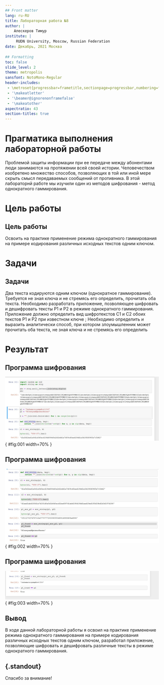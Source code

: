 ```yaml
---
## Front matter
lang: ru-RU
title: Лабораторная работа №8
author: |
	Алескеров Тимур
institute: |
	 RUDN University, Moscow, Russian Federation
date: Декабрь, 2021 Москва

## Formatting
toc: false
slide_level: 2
theme: metropolis
sansfont: NotoMono-Regular
header-includes: 
 - \metroset{progressbar=frametitle,sectionpage=progressbar,numbering=fraction}
 - '\makeatletter'
 - '\beamer@ignorenonframefalse'
 - '\makeatother'
aspectratio: 43
section-titles: true
---
```


# Прагматика выполнения лабораторной работы

Проблемой защиты информации при ее передаче между абонентами люди занимаются на протяжении всей своей истории. Человечеством изобретено множество способов, позволяющих в той или иной мере скрыть смысл передаваемых сообщений от противника.
В этой лабораторнй работе мы изучили один из методов шифрования - метод однократного гаммирования.

# Цель работы

## Цель работы

Освоить на практике применение режима однократного гаммирования на примере кодирования различных исходных текстов одним ключом.


# Задачи

## Задачи

Два текста кодируются одним ключом (однократное гаммирование).
Требуется не зная ключа и не стремясь его определить, прочитать оба текста. Необходимо разработать приложение, позволяющее шифровать и дешифровать тексты P1 и P2 в режиме однократного гаммирования. Приложение должно определить вид шифротекстов C1 и C2 обоих текстов P1 и
P2 при известном ключе ; Необходимо определить и выразить аналитически способ, при котором злоумышленник может прочитать оба текста, не
зная ключа и не стремясь его определить

# Результат

## Программа шифрования

![Листинг программы](image/1.png){ #fig:001 width=70% }

## Программа шифрования

![Листинг программы 2](image/2.png){ #fig:002 width=70% }

## Программа шифрования

![Листинг программы 3](image/3.png){ #fig:003 width=70% }

## Вывод

В ходе данной лабораторной работы я освоил на практике применение
режима однократного гаммирования на примере кодирования различных исходных
текстов одним ключом, разработал приложение, позволяющие шифровать и
дешифровать различные тексты в режиме однократного гаммирования.


## {.standout}

Спасибо за внимание!
